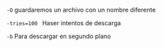 `-O` guardaremos un archivo con un nombre diferente

`-tries=100 ` Haser intentos de descarga 


`-b` Para descargar en segundo plano 



